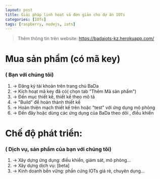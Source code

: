 ```yaml
---
layout: post
title: Giải pháp linh hoạt và đơn giản cho dự án IOTs
categories: [IOTs]
tags: [raspberry, nodejs, iots]
---
```


> Thêm thông tin trên website:
> https://badaiots-kz.herokuapp.com/


# Mua sản phẩm (có mã key) 
### ( Bạn với chúng tôi)
1. -> Đăng ký tài khoản trên trang chủ BaDa 
2. -> Kích hoạt mã key đã có( chọn tab "Thêm Mã sản phẩm") 
3. -> Đến mục thiết kế, thiết kế theo mô tả 
4. -> "Build" để hoàn thành thiết kế 
5. -> Hoàn thiện mạch thiết kế trên hoặc "test" với ứng dụng mô phỏng 
6. -> Đến đây hoặc dùng các ứng dụng của BaDa theo dõi , điều khiển 

# Chế độ phát triển: 
### ( Dịch vụ, sản phẩm của bạn với chúng tôi) 
1. -> Xây dựng ứng dụng: điều khiển, giám sát, mô phỏng... 
2. -> Xây dựng dịch vụ: [beta] 
3. -> Kinh doanh bền vững: phần cứng IOTs giá rẻ, chuyên dụng...
